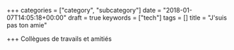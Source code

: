 +++
categories = ["category", "subcategory"]
date = "2018-01-07T14:05:18+00:00"
draft = true
keywords = ["tech"]
tags = []
title = "J'suis pas ton amie"

+++
Collègues de travails et amitiés
